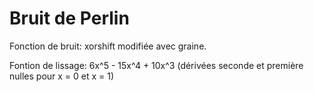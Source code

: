 # Bruit de Perlin

Fonction de bruit: xorshift modifiée avec graine.

Fontion de lissage: 6x^5 - 15x^4 + 10x^3 (dérivées seconde et première nulles pour x = 0 et x = 1)
